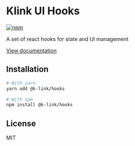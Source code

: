 # Klink UI Hooks

[![npm](https://img.shields.io/npm/dm/@k-link/hooks)](https://www.npmjs.com/package/@k-link/hooks)

A set of react hooks for state and UI management

[View documentation](https://k-link.dev/)

## Installation

```bash
# With yarn
yarn add @k-link/hooks

# With npm
npm install @k-link/hooks
```

## License

MIT
